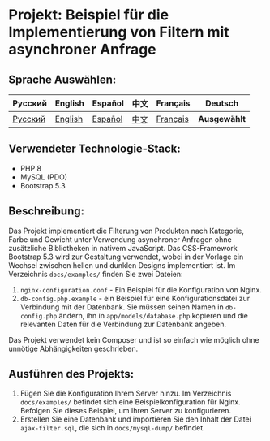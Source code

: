 # Projekt: Beispiel für die Implementierung von Filtern mit asynchroner Anfrage

## Sprache Auswählen:

| Русский | English | Español | 中文 | Français | Deutsch |
|---------|------------|------------|-----------|-------------|----------|
| [Русский](../../README.md) | [English](README_en.md) | [Español](README_es.md) | [中文](README_zh.md) | [Français](README_fr.md) | **Ausgewählt** |


## Verwendeter Technologie-Stack:
- PHP 8
- MySQL (PDO)
- Bootstrap 5.3

## Beschreibung:
Das Projekt implementiert die Filterung von Produkten nach Kategorie, Farbe und Gewicht unter Verwendung asynchroner Anfragen ohne zusätzliche Bibliotheken in nativem JavaScript. Das CSS-Framework Bootstrap 5.3 wird zur Gestaltung verwendet, wobei in der Vorlage ein Wechsel zwischen hellen und dunklen Designs implementiert ist. Im Verzeichnis `docs/examples/` finden Sie zwei Dateien:
1. `nginx-configuration.conf` - Ein Beispiel für die Konfiguration von Nginx.
2. `db-config.php.example` - ein Beispiel für eine Konfigurationsdatei zur Verbindung mit der Datenbank. Sie müssen seinen Namen in `db-config.php` ändern, ihn in `app/models/database.php` kopieren und die relevanten Daten für die Verbindung zur Datenbank angeben.

Das Projekt verwendet kein Composer und ist so einfach wie möglich ohne unnötige Abhängigkeiten geschrieben.

## Ausführen des Projekts:
1. Fügen Sie die Konfiguration Ihrem Server hinzu. Im Verzeichnis `docs/examples/` befindet sich eine Beispielkonfiguration für Nginx. Befolgen Sie dieses Beispiel, um Ihren Server zu konfigurieren.
2. Erstellen Sie eine Datenbank und importieren Sie den Inhalt der Datei `ajax-filter.sql`, die sich in `docs/mysql-dump/` befindet.

